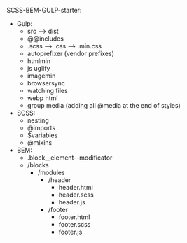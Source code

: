 SCSS-BEM-GULP-starter:
- Gulp:
  - src --> dist
  - @@includes
  - .scss --> .css --> .min.css
  - autoprefixer (vendor prefixes)
  - htmlmin
  - js uglify
  - imagemin
  - browsersync
  - watching files
  - webp html
  - group media (adding all @media at the end of styles)
- SCSS:
  - nesting
  - @imports
  - $variables
  - @mixins
- BEM:
  - .block__element--modificator
  - /blocks
    - /modules
      - /header
        - header.html
        - header.scss
        - header.js
      - /footer
        - footer.html
        - footer.scss
        - footer.js
